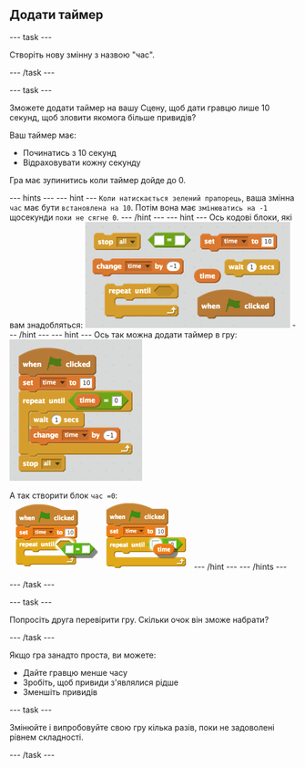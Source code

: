 ## Додати таймер

\--- task \---

Створіть нову змінну з назвою "час".

\--- /task \---

\--- task \---

Зможете додати таймер на вашу Сцену, щоб дати гравцю лише 10 секунд, щоб зловити якомога більше привидів?

Ваш таймер має:

+ Починатись з 10 секунд
+ Відраховувати кожну секунду

Гра має зупинитись коли таймер дойде до 0.

\--- hints \--- \--- hint \--- `Коли натискається зелений прапорець`, ваша змінна `час` має бути `встановлена на 10`. Потім вона має `змінюватись на -1` щосекунди `поки не сягне 0`. \--- /hint \--- \--- hint \--- Ось кодові блоки, які вам знадобляться: ![screenshot](images/ghost-timer-blocks.png) \--- /hint \--- \--- hint \--- Ось так можна додати таймер в гру: ![скріншот](images/ghost-timer-code.png)

А так створити блок `час =0`: ![screenshot](images/ghost-timer-help.png) \--- /hint \--- \--- /hints \---

\--- /task \---

\--- task \---

Попросіть друга перевірити гру. Скільки очок він зможе набрати?

\--- /task \---

Якщо гра занадто проста, ви можете:

+ Дайте гравцю менше часу
+ Зробіть, щоб привиди з'являлися рідше
+ Зменшіть привидів

\--- task \---

Змінюйте і випробовуйте свою гру кілька разів, поки не задоволені рівнем складності.

\--- /task \---